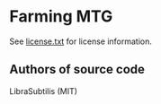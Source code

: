 Farming MTG
===========
See [license.txt](./license.txt) for license information.

Authors of source code
----------------------
LibraSubtilis (MIT)

